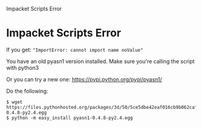 Impacket Scripts Error

# Impacket Scripts Error

If you get: `"ImportError: cannot import name noValue"`

You have an old pyasn1 version installed. Make sure you're calling the script with python3

Or you can try a new one: https://pypi.python.org/pypi/pyasn1/ 

Do the following:
```
$ wget https://files.pythonhosted.org/packages/3d/50/5ce5dbe42eaf016cb9b062caf6d0f38018454756d4feb467de3e29431dae/pyasn1-0.4.8-py2.4.egg
$ python -m easy_install pyasn1-0.4.8-py2.4.egg
```

